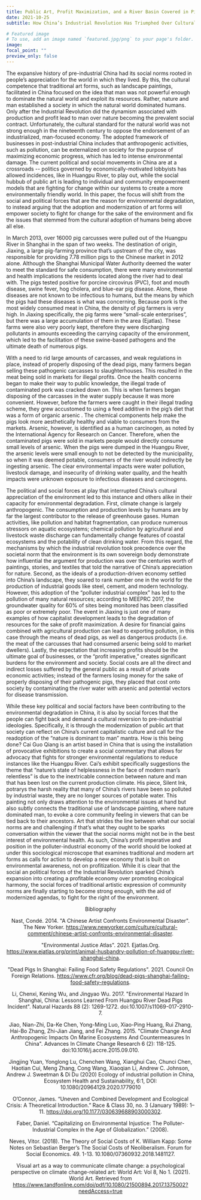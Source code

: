 ```yaml
---
title: Public Art, Profit Maximization, and a River Basin Covered in Pig Carcasses
date: 2021-10-25
subtitle: How China’s Industrial Revolution Has Triumphed Over Cultural Norms and led to Environmental Degradation

# Featured image
# To use, add an image named `featured.jpg/png` to your page's folder. 
image:
focal_point: ""
preview_only: false 
--- 
```

The expansive history of pre-industrial China had its social norms rooted in people’s appreciation for the world in which they lived. By this, the cultural competence that traditional art forms, such as landscape paintings, facilitated in China focused on the idea that man was not powerful enough to dominate the natural world and exploit its resources. Rather, nature and man established a society in which the natural world dominated humans. Only after the Industrial Revolution did the dynamism associated with production and profit lead to man over nature becoming the prevalent social contract. Unfortunately, the cultural standard for the natural world was not strong enough in the nineteenth century to oppose the endorsement of an industrialized, man-focused economy. The adopted framework of businesses in post-industrial China includes that anthropogenic activities, such as pollution, can be externalized on society for the purpose of maximizing economic progress, which has led to intense environmental damage. The current political and social movements in China are at a crossroads -- politics governed by economically-motivated lobbyists has allowed incidences, like in Huangpu River, to play out, while the social hubbub of public art is leading to individual and community empowerment models that are fighting for change within our systems to create a more environmentally friendly world. In this paper, the focus will shift from the social and political forces that are the reason for environmental degradation, to instead arguing that the adoption and modernization of art forms will empower society to fight for change for the sake of the environment and fix the issues that stemmed from the cultural adoption of humans being above all else.


In March 2013, over 16000 pig carcusses were pulled out of the Huangpu River in Shanghai in the span of two weeks. The destination of origin, Jiaxing, a large pig-farming province that’s upstream of the city, was responsible for providing 7.78 million pigs to the Chinese market in 2012 alone. Although the Shanghai Municipal Water Authority deemed the water to meet the standard for safe consumption, there were many environmental and health implications the residents located along the river had to deal with. The pigs tested positive for porcine circovirus (PVC), foot and mouth disease, swine fever, hog cholera, and blue-ear pig disease. Alone, these diseases are not known to be infectious to humans, but the means by which the pigs had these diseases is what was concerning. Because pork is the most widely consumed meat in China, the density of pig farmers is very high. In Jiaxing specifically, the pig farms were “small-scale enterprises”, but there was a large accumulation of them in the area (Ejatlas). These farms were also very poorly kept, therefore they were discharging pollutants in amounts exceeding the carrying capacity of the environment, which led to the facilitation of these swine-based pathogens and the ultimate death of numerous pigs. 


With a need to rid large amounts of carcasses, and weak regulations in place, instead of properly disposing of the dead pigs, many farmers began selling these pathogenic carcasses to slaughterhouses. This resulted in the meat being sold in markets for illegal profits. Once the health concerns began to make their way to public knowledge, the illegal trade of contaminated pork was cracked down on. This is when farmers began disposing of the carcasses in the water supply because it was more convenient. However, before the farmers were caught in their illegal trading scheme, they grew accustomed to using a feed additive in the pig’s diet that was a form of organic arsenic . The chemical components help make the pigs look more aesthetically healthy and viable to consumers from the markets. Arsenic, however, is identified as a human carcinogen, as noted by the International Agency for Research on Cancer. Therefore, when the contaminated pigs were sold in markets people would directly consume small levels of arsenic. When the pigs were dumped in the Huangpu River, the arsenic levels were small enough to not be detected by the municipality, so when it was deemed potable, consumers of the river would indirectly be ingesting arsenic. The clear environmental impacts were water pollution, livestock damage, and insecurity of drinking water quality, and the health impacts were unknown exposure to infectious diseases and carcinogens.


The political and social forces at play that interrupted China’s cultural appreciation of the environment led to this instance and others alike in their capacity for environmental degradation. First, climate change is largely anthropogenic. The consumption and production levels by humans are by far the largest contributor to the release of greenhouse gases. Human activities, like pollution and habitat fragmentation, can produce numerous stressors on aquatic ecosystems; chemical pollution by agricultural and livestock waste discharge can fundamentally change features of coastal ecosystems and the potability of clean drinking water. From this regard, the mechanisms by which the industrial revolution took precedence over the societal norm that the environment is its own sovereign body demonstrate how influential the argument for production was over the centuries worth of paintings, stories, and textiles that told the narrative of China’s appreciation for nature. Second, as the ideals of a production-driven economy settled into China’s landscape, they soared to rank number one in the world for the production of industrial goods like steel, cement, and modern technology. However, this adoption of the “polluter industrial complex” has led to the pollution of many natural resources; according to MEEPRC 2017, the groundwater quality for 60% of sites being monitored has been classified as poor or extremely poor. The event in Jiaxing is just one of many examples of how capitalist development leads to the degradation of resources for the sake of profit maximization. A desire for financial gains combined with agricultural production can lead to exporting pollution, in this case through the means of dead pigs, as well as dangerous products (i.e. the meat of the carcusses that had consumed arsenic being sold to market dwellers). Lastly, the expectation that increasing profits should be the ultimate goal of businesses, or the “profit imperative,” creates significant burdens for the environment and society. Social costs are all the direct and indirect losses suffered by the general public as a result of private economic activities; instead of the farmers losing money for the sake of properly disposing of their pathogenic pigs, they placed that cost onto society by contaminating the river water with arsenic and potential vectors for disease transmission.  


While these key political and social factors have been contributing to the environmental degradation in China, it is also by social forces that the people can fight back and demand a cultural reversion to pre-industrial ideologies. Specifically, it is through the modernization of public art that society can reflect on China’s current capitalistic culture and call for the readoption of the “nature is dominant to man” mantra. How is this being done? Cai Guo Qiang is an artist based in China that is using the installation of provocative exhibitions to create a social commentary that allows for advocacy that fights for stronger environmental regulations to reduce instances like the Huangpu River. Cai’s exhibit specifically suggestions the theme that “nature’s state of helplessness in the face of modern man’s relentless” is due to the inextricable connection between nature and man that has been lost on the current production climate. His piece, Silent Ink, potrarys the harsh reality that many of China’s rivers have been so polluted by industrial waste, they are no longer sources of potable water. This painting not only draws attention to the environmental issues at hand but also subtly connects the traditional use of landscape painting, where nature dominated man, to evoke a core community feeling in viewers that can be tied back to their ancestors. Art that strides the line between what our social norms are and challenging if that’s what they ought to be sparks conversation within the viewer that the social norms might not be in the best interest of environmental health. As such, China’s profit imperative and position in the polluter-industrial economy of the world should be looked at under this sociological microscope that examines traditional and modern art forms as calls for action to develop a new economy that is built on environmental awareness, not on profitization. While it is clear that the social an political forces of the Industrial Revolution sparked China’s expansion into creating a profitable economy over promoting ecological harmony, the social forces of traditional artistic expression of community norms are finally starting to become strong enough, with the aid of modernized agendas, to fight for the right of the environment. 

<html>
  <div style="text-align: center;">
  Bibliography


Nast, Condé. 2014. "A Chinese Artist Confronts Environmental Disaster". The New Yorker.   https://www.newyorker.com/culture/cultural-comment/chinese-artist-confronts-environmental-disaster.

"Environmental Justice Atlas". 2021. Ejatlas.Org. https://www.ejatlas.org/print/animal-husbandry-pollution-of-huangpu-river-shanghai-china.

"Dead Pigs In Shanghai: Failing Food Safety Regulations". 2021. Council On Foreign Relations. https://www.cfr.org/blog/dead-pigs-shanghai-failing-food-safety-regulations.

Li, Chenxi, Kening Wu, and Jingyao Wu. 2017. "Environmental Hazard In Shanghai, China: Lessons Learned From Huangpu River Dead Pigs Incident". Natural Hazards 88 (2): 1269-1272. doi:10.1007/s11069-017-2910-7.

Jiao, Nian-Zhi, Da-Ke Chen, Yong-Ming Luo, Xiao-Ping Huang, Rui Zhang, Hai-Bo Zhang, Zhi-Jian Jiang, and Fei Zhang. 2015. "Climate Change And Anthropogenic Impacts On Marine Ecosystems And Countermeasures In China". Advances In Climate Change Research 6 (2): 118-125. doi:10.1016/j.accre.2015.09.010.

Jingjing Yuan, Yonglong Lu, Chenchen Wang, Xianghui Cao, Chunci Chen, Haotian Cui, Meng Zhang, Cong Wang, Xiaoqian Li, Andrew C. Johnson, Andrew J. Sweetman & Di Du (2020) Ecology of industrial pollution in China, Ecosystem Health and Sustainability, 6:1, DOI: 10.1080/20964129.2020.1779010

O’Connor, James. “Uneven and Combined Development and Ecological Crisis: A Theoretical Introduction.” Race & Class 30, no. 3 (January 1989): 1–11. https://doi.org/10.1177/030639688903000302.

Faber, Daniel. “Capitalizing on Environmental Injustice: The Polluter-Industrial Complex in the Age of Globalization.” (2008).

Neves, Vitor. (2018). The Theory of Social Costs of K. William Kapp: Some Notes on Sebastian Berger’s The Social Costs of Neoliberalism. Forum for Social Economics. 49. 1-13. 10.1080/07360932.2018.1481127. 

Visual art as a way to communicate climate change: a psychological perspective on climate change-related art: World Art: Vol 8, No 1. (2021). World Art. Retrieved from https://www.tandfonline.com/doi/pdf/10.1080/21500894.2017.1375002?needAccess=true

</div>
  </html>
